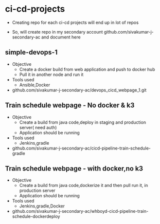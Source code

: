 # ci-cd-projects

* Creating repo for each ci-cd projects will end up in lot of repos

* So, will create repo in my secondary account github.com/sivakumar-j-secondary-ac and document here

## simple-devops-1
 
  * Objective 
      * Create a docker build from web application and push to docker hub
      * Pull it in another node and run it
  * Tools used
      * Ansible,Docker
  * github.com/sivakumar-j-secondary-ac/devops_cicd_webpage_1.git
  
 ## Train schedule webpage - No docker & k3
  
  * Objective
      * Create a build from java code,deploy in staging and production server( need auth)
      * Application should be running
  * Tools used
      * Jenkins,gradle
  * github.com/sivakumar-j-secondary-ac/cicd-pipeline-train-schedule-gradle
  
 ## Train schedule webpage - with docker,no k3
   
  * Objective
      * Create a build from java code,dockerize it and then pull run it, in  production server
      * Application should be running
  * Tools used
      * Jenkins,gradle,Docker
  * github.com/sivakumar-j-secondary-ac/whboyd-cicd-pipeline-train-schedule-dockerdeploy
  
  
  
